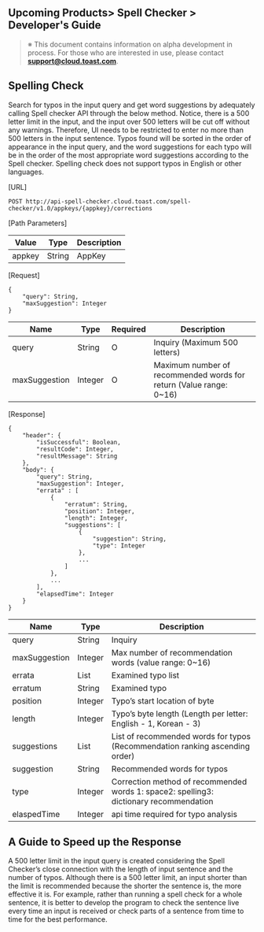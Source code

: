 Upcoming Products&gt; Spell Checker &gt; Developer's Guide
----------------------------------------------------------

> ※ This document contains information on alpha development in process. For those who are interested in use, please contact **support@cloud.toast.com**.

Spelling Check
--------------

Search for typos in the input query and get word suggestions by adequately calling Spell checker API through the below method. Notice, there is a 500 letter limit in the input, and the input over 500 letters will be cut off without any warnings. Therefore, UI needs to be restricted to enter no more than 500 letters in the input sentence. Typos found will be sorted in the order of appearance in the input query, and the word suggestions for each typo will be in the order of the most appropriate word suggestions according to the Spell checker.
Spelling check does not support typos in English or other languages.

\[URL\]

    POST http://api-spell-checker.cloud.toast.com/spell-checker/v1.0/appkeys/{appkey}/corrections

\[Path Parameters\]

| Value  | Type   | Description |
|--------|--------|-------------|
| appkey | String | AppKey      |

\[Request\]

    {
        "query": String,
        "maxSuggestion": Integer
    }

| Name          | Type    | Required | Description                                                        |
|---------------|---------|----------|--------------------------------------------------------------------|
| query         | String  | O        | Inquiry (Maximum 500 letters)                                      |
| maxSuggestion | Integer | O        | Maximum number of recommended words for return (Value range: 0~16) |

\[Response\]

    {
        "header": {
            "isSuccessful": Boolean,
            "resultCode": Integer,
            "resultMessage": String
        },
        "body": {
            "query": String,
            "maxSuggestion": Integer,
            "errata" : [
                {
                    "erratum": String,
                    "position": Integer,
                    "length": Integer,
                    "suggestions": [
                        {
                            "suggestion": String,
                            "type": Integer
                        },
                        ...
                    ]
                },
                ...
            ],
            "elapsedTime": Integer
        }
    }

| Name          | Type    | Description                                                                            |
|---------------|---------|----------------------------------------------------------------------------------------|
| query         | String  | Inquiry                                                                                |
| maxSuggestion | Integer | Max number of recommendation words (value range: 0~16)                                 |
| errata        | List    | Examined typo list                                                                     |
| erratum       | String  | Examined typo                                                                          |
| position      | Integer | Typo’s start location of byte                                                          |
| length        | Integer | Typo’s byte length (Length per letter: English - 1, Korean - 3)                        |
| suggestions   | List    | List of recommended words for typos (Recommendation ranking ascending order)           |
| suggestion    | String  | Recommended words for typos                                                            |
| type          | Integer | Correction method of recommended words 1: space2: spelling3: dictionary recommendation |
| elaspedTime   | Integer | api time required for typo analysis                                                    |

A Guide to Speed up the Response
--------------------------------

A 500 letter limit in the input query is created considering the Spell Checker’s close connection with the length of input sentence and the number of typos. Although there is a 500 letter limit, an input shorter than the limit is recommended because the shorter the sentence is, the more effective it is. For example, rather than running a spell check for a whole sentence, it is better to develop the program to check the sentence live every time an input is received or check parts of a sentence from time to time for the best performance.
